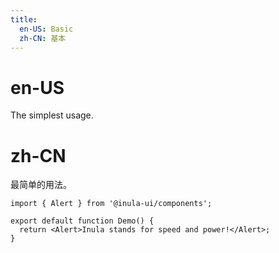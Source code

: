 ```yaml
---
title:
  en-US: Basic
  zh-CN: 基本
---
```


# en-US

The simplest usage.

# zh-CN

最简单的用法。

```tsx
import { Alert } from '@inula-ui/components';

export default function Demo() {
  return <Alert>Inula stands for speed and power!</Alert>;
}
```
